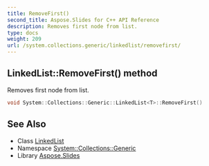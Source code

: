 ```yaml
---
title: RemoveFirst()
second_title: Aspose.Slides for C++ API Reference
description: Removes first node from list.
type: docs
weight: 209
url: /system.collections.generic/linkedlist/removefirst/
---
```

## LinkedList::RemoveFirst() method


Removes first node from list.

```cpp
void System::Collections::Generic::LinkedList<T>::RemoveFirst()
```


## See Also

* Class [LinkedList](../)
* Namespace [System::Collections::Generic](../../)
* Library [Aspose.Slides](../../../)